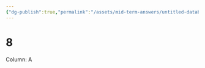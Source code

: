 ```yaml
---
{"dg-publish":true,"permalink":"/assets/mid-term-answers/untitled-database/8/"}
---
```


# 8

Column: A